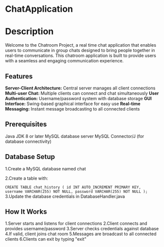 # ChatApplication

# Description

Welcome to the Chatroom Project, a real time chat application that enables users to communicate in group chats 
designed to bring people together in real-time conversations. This chatroom application is built to provide users
with a seamless and engaging communication experience.

## Features
 __Server-Client Architecture:__ Central server manages all client connections
 __Multi-user Chat:__ Multiple clients can connect and chat simultaneously
 __User Authentication:__ Username/password system with database storage
 __GUI Interface:__ Swing-based graphical interface for easy use
 __Real-time Messaging:__ Instant message broadcasting to all connected clients
 
## Prerequisites
 Java JDK 8 or later
 MySQL database server
 MySQL Connector/J (for database connectivity)

## Database Setup
 1.Create a MySQL database named chat

 2.Create a table with:

 `CREATE TABLE chat_history (
  id INT AUTO_INCREMENT PRIMARY KEY,
  username VARCHAR(255) NOT NULL,
  password VARCHAR(255) NOT NULL
  );`
 3.Update the database credentials in DatabaseHandler.java


## How It Works
 1.Server starts and listens for client connections
 2.Client connects and provides username/password
 3.Server checks credentials against database
 4.If valid, client joins chat room
 5.Messages are broadcast to all connected clients
 6.Clients can exit by typing "exit"

